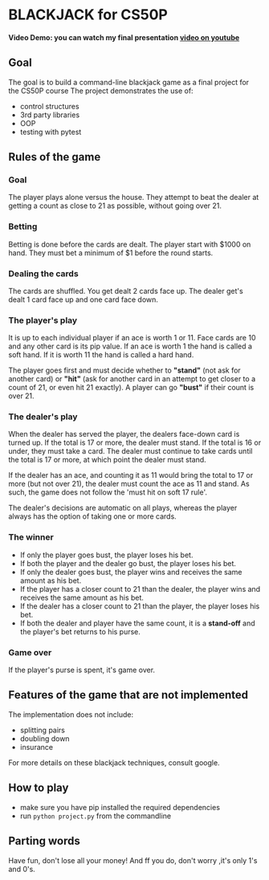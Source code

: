 # BLACKJACK for CS50P
#### Video Demo: you can watch my final presentation [video on youtube](https://youtu.be/TrvIpftLfYw)

## Goal
The goal is to build a command-line blackjack game as a final project for the CS50P course
The project demonstrates the use of:
- control structures
- 3rd party libraries
- OOP
- testing with pytest

## Rules of the game
### Goal
The player plays alone versus the house. They attempt to beat the dealer at getting a count as close to 21 as possible, without going over 21.

### Betting
Betting is done before the cards are dealt. The player start with $1000 on hand. They must bet a minimum of $1 before the round starts.

### Dealing the cards
The cards are shuffled.
You get dealt 2 cards face up. The dealer get's dealt 1 card face up and one card face down.

### The player's play
It is up to each individual player if an ace is worth 1 or 11. Face cards are 10 and any other card is its pip value. If an ace is worth 1 the hand is called a soft hand. If it is worth 11 the hand is called a hard hand.

The player goes first and must decide whether to **"stand"** (not ask for another card) or **"hit"** (ask for another card in an attempt to get closer to a count of 21, or even hit 21 exactly). A player can go **"bust"** if their count is over 21.

### The dealer's play
When the dealer has served the player, the dealers face-down card is turned up. If the total is 17 or more, the dealer must stand. If the total is 16 or under, they must take a card. The dealer must continue to take cards until the total is 17 or more, at which point the dealer must stand.

If the dealer has an ace, and counting it as 11 would bring the total to 17 or more (but not over 21), the dealer must count the ace as 11 and stand. As such, the game does not follow the 'must hit on soft 17 rule'.

The dealer's decisions are automatic on all plays, whereas the player always has the option of taking one or more cards.

### The winner
- If only the player goes bust, the player loses his bet.
- If both the player and the dealer go bust, the player loses his bet.
- If only the dealer goes bust, the player wins and receives the same amount as his bet.
- If the player has a closer count to 21 than the dealer, the player wins and receives the same amount as his bet.
- If the dealer has a closer count to 21 than the player, the player loses his bet.
- If both the dealer and player have the same count, it is a **stand-off** and the player's bet returns to his purse.

### Game over
If the player's purse is spent, it's game over.

## Features of the game that are not implemented
The implementation does not include:
- splitting pairs
- doubling down
- insurance

For more details on these blackjack techniques, consult google.

## How to play
- make sure you have pip installed the required dependencies
- run ```python project.py``` from the commandline

## Parting words
Have fun, don't lose all your money! And ff you do, don't worry ,it's only 1's and 0's.